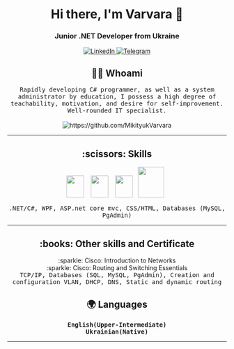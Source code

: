 <div id="header" align="center">
    <h1>Hi there, I'm Varvara 👋 </h1>
    <h3>Junior .NET Developer from Ukraine</h3>
</div>

 <div id="socials" align="center">
    <a href="[linkedin-url](https://ua.linkedin.com/in/barbara-mikityuk-2a824b199)">
    <img src="https://img.shields.io/badge/LinkedIn-blue?style=for-the-badge&logo=linkedin&logoColor=white" alt="LinkedIn"/>
  </a>
    <a href="[telegram-url](https://t.me/mikityuk_cl)">
    <img src="https://img.shields.io/badge/Telegram-blue?style=for-the-badge&logo=telegram&logoColor=white" alt="Telegram"/>
  </a>
</div>

<h2 align="center"> 👨‍💻 Whoami</h2>
<p align="center">
  <samp>Rapidly developing C# programmer, as well as a system administrator by education, I possess a high degree of teachability, motivation, and desire for self-improvement. Well-rounded IT specialist.
  </samp>
  <br> <br>
  <img src="https://komarev.com/ghpvc/?username=MikityukVarvara" alt="https://github.com/MikityukVarvara" />
</p>

<hr>

<h2 align="center"> :scissors: Skills</h2>
<p align="center">
   <img src="https://cdn.jsdelivr.net/gh/devicons/devicon/icons/csharp/csharp-original.svg" width="40" height="50"/>&nbsp;&nbsp;&nbsp;
   <img src="https://cdn.jsdelivr.net/gh/devicons/devicon/icons/postgresql/postgresql-original.svg" width="40" height="50"/>&nbsp;&nbsp;&nbsp;
  <img src="https://cdn.jsdelivr.net/gh/devicons/devicon/icons/visualstudio/visualstudio-plain.svg" width="40" height="50" />&nbsp;&nbsp;
    <img src="https://cdn.jsdelivr.net/gh/devicons/devicon/icons/mysql/mysql-plain-wordmark.svg" width="60" height="70" />&nbsp;&nbsp;  
</p>                                                                                                        
<p align="center">
<samp>.NET/C#, WPF, ASP.net core mvc, CSS/HTML, Databases (MySQL, PgAdmin)</samp>
</p>
<hr>
<h2 align="center">:books: Other skills and Certificate</h2>
<p align="center">
    :sparkle: Cisco: Introduction to Networks<br>  
    :sparkle: Cisco: Routing and Switching Essentials<br> 
    <samp>   
TCP/IP, Databases (SQL, MySQL, PgAdmin), Creation and configuration VLAN, DHCP, DNS, Static and dynamic routing<br>  
 </samp>
    </p>
    <h2 align="center"> 🌍 Languages</h2>
    <p align="center">
     <samp>  
       <b> English(Upper-Intermediate)</b><br>
         <b> Ukrainian(Native) </b>
          </samp>  
  </p>
  
  <hr>
  <!--
 <div id="stat" align="center">
    <img src="http://github-profile-summary-cards.vercel.app/api/cards/profile-details?username=MikityukVarvara&theme=algolia" alt=""/>
   </div>       
       -->        
                  
